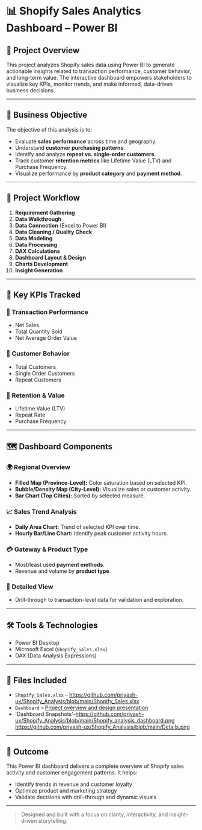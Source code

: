 # 📊 Shopify Sales Analytics Dashboard – Power BI

## 🧾 Project Overview

This project analyzes Shopify sales data using Power BI to generate actionable insights related to transaction performance, customer behavior, and long-term value. The interactive dashboard empowers stakeholders to visualize key KPIs, monitor trends, and make informed, data-driven business decisions.

---

## 🎯 Business Objective

The objective of this analysis is to:
- Evaluate **sales performance** across time and geography.
- Understand **customer purchasing patterns**.
- Identify and analyze **repeat vs. single-order customers**.
- Track customer **retention metrics** like Lifetime Value (LTV) and Purchase Frequency.
- Visualize performance by **product category** and **payment method**.

---

## 🧱 Project Workflow

1. **Requirement Gathering**
2. **Data Walkthrough**
3. **Data Connection** (Excel to Power BI)
4. **Data Cleaning / Quality Check**
5. **Data Modeling**
6. **Data Processing**
7. **DAX Calculations**
8. **Dashboard Layout & Design**
9. **Charts Development**
10. **Insight Generation**

---

## 📌 Key KPIs Tracked

### 🛒 Transaction Performance
- Net Sales
- Total Quantity Sold
- Net Average Order Value

### 👤 Customer Behavior
- Total Customers
- Single Order Customers
- Repeat Customers

### 🔁 Retention & Value
- Lifetime Value (LTV)
- Repeat Rate
- Purchase Frequency

---

## 🗺️ Dashboard Components

### 🌍 Regional Overview
- **Filled Map (Province-Level):** Color saturation based on selected KPI.
- **Bubble/Density Map (City-Level):** Visualize sales or customer activity.
- **Bar Chart (Top Cities):** Sorted by selected measure.

### 📈 Sales Trend Analysis
- **Daily Area Chart:** Trend of selected KPI over time.
- **Hourly Bar/Line Chart:** Identify peak customer activity hours.

### 💳 Gateway & Product Type
- Most/least used **payment methods**.
- Revenue and volume by **product type**.

### 📄 Detailed View
- Drill-through to transaction-level data for validation and exploration.

---

## 🛠️ Tools & Technologies

- Power BI Desktop
- Microsoft Excel (`Shopify_Sales.xlsx`)
- DAX (Data Analysis Expressions)

---

## 📁 Files Included

- `Shopify_Sales.xlsx` – https://github.com/priyash-ux/Shopify_Analysis/blob/main/Shopify_Sales.xlsx
- `Dashboard` – [Project overview and design presentation](https://github.com/priyash-ux/Shopify_Analysis/blob/main/Shoppify.pbix)
- 'Dashboard Snapshots'-https://github.com/priyash-ux/Shopify_Analysis/blob/main/Shopify_analysis_dashboard.png
                         https://github.com/priyash-ux/Shopify_Analysis/blob/main/Details.png

---

## 🚀 Outcome

This Power BI dashboard delivers a complete overview of Shopify sales activity and customer engagement patterns. It helps:
- Identify trends in revenue and customer loyalty
- Optimize product and marketing strategy
- Validate decisions with drill-through and dynamic visuals

---

> Designed and built with a focus on clarity, interactivity, and insight-driven storytelling.
